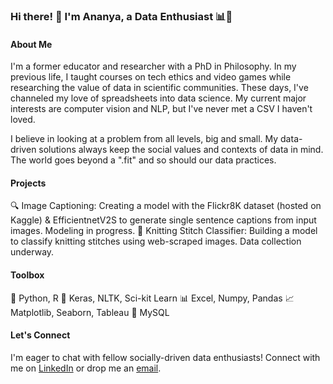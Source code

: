 ### Hi there! 👋 I'm Ananya, a Data Enthusiast 📊🚀

#### About Me
I'm a former educator and researcher with a PhD in Philosophy. In my previous life, I taught courses on tech ethics and video games while researching the value of data in scientific communities. These days, I've channeled my love of spreadsheets into data science. My current major interests are computer vision and NLP, but I've never met a CSV I haven't loved.

I believe in looking at a problem from all levels, big and small. My data-driven solutions always keep the social values and contexts of data in mind. The world goes beyond a ".fit" and so should our data practices.

#### Projects
🔍 Image Captioning: Creating a model with the Flickr8K dataset (hosted on Kaggle) & EfficientnetV2S to generate single sentence captions from input images. Modeling in progress.
🧶 Knitting Stitch Classifier: Building a model to classify knitting stitches using web-scraped images. Data collection underway.

#### Toolbox
🐍 Python, R
🤖 Keras, NLTK, Sci-kit Learn
📊 Excel, Numpy, Pandas
📈 Matplotlib, Seaborn, Tableau
💾 MySQL

#### Let's Connect
I'm eager to chat with fellow socially-driven data enthusiasts! Connect with me on [LinkedIn](https://www.linkedin.com/in/ananya-chattoraj/) or drop me an [email](mailto:cananya53@gmail.com).

<!--
**ananyachattoraj/ananyachattoraj** is a ✨ _special_ ✨ repository because its `README.md` (this file) appears on your GitHub profile.

Here are some ideas to get you started:

- 🔭 I’m currently working on ...
- 🌱 I’m currently learning ...
- 👯 I’m looking to collaborate on ...
- 🤔 I’m looking for help with ...
- 💬 Ask me about ...
- 📫 How to reach me: ...
- 😄 Pronouns: ...
- ⚡ Fun fact: ...
-->
